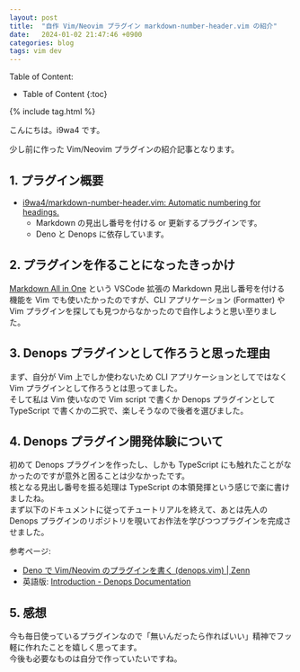 ```yaml
---
layout: post
title:  "自作 Vim/Neovim プラグイン markdown-number-header.vim の紹介"
date:   2024-01-02 21:47:46 +0900
categories: blog
tags: vim dev
---
```


Table of Content:
- Table of Content
{:toc}

{% include tag.html %}

<!-- # h1 -->

こんにちは。i9wa4 です。

少し前に作った Vim/Neovim プラグインの紹介記事となります。

## 1. プラグイン概要

- [i9wa4/markdown-number-header.vim: Automatic numbering for headings.](https://github.com/i9wa4/markdown-number-header.vim)
    - Markdown の見出し番号を付ける or 更新するプラグインです。
    - Deno と Denops に依存しています。


## 2. プラグインを作ることになったきっかけ

[Markdown All in One](https://marketplace.visualstudio.com/items?itemName=yzhang.markdown-all-in-one)
という VSCode 拡張の Markdown 見出し番号を付ける機能を Vim でも使いたかったのですが、CLI アプリケーション (Formatter) や Vim プラグインを探しても見つからなかったので自作しようと思い至りました。

## 3. Denops プラグインとして作ろうと思った理由

まず、自分が Vim 上でしか使わないため CLI アプリケーションとしてではなく Vim プラグインとして作ろうとは思ってました。  
そして私は Vim 使いなので Vim script で書くか Denops プラグインとして TypeScript で書くかの二択で、楽しそうなので後者を選びました。

## 4. Denops プラグイン開発体験について

初めて Denops プラグインを作ったし、しかも TypeScript にも触れたことがなかったのですが意外と困ることは少なかったです。  
核となる見出し番号を振る処理は TypeScript の本領発揮という感じで楽に書けましたね。  
まず以下のドキュメントに従ってチュートリアルを終えて、あとは先人の Denops プラグインのリポジトリを覗いてお作法を学びつつプラグインを完成させました。

参考ページ:
- [Deno で Vim/Neovim のプラグインを書く (denops.vim) \| Zenn](https://zenn.dev/lambdalisue/articles/b4a31fba0b1ce95104c9)
- 英語版: [Introduction - Denops Documentation](https://vim-denops.github.io/denops-documentation/)

## 5. 感想

今も毎日使っているプラグインなので「無いんだったら作ればいい」精神でフッ軽に作れたことを嬉しく思ってます。  
今後も必要なものは自分で作っていたいですね。
